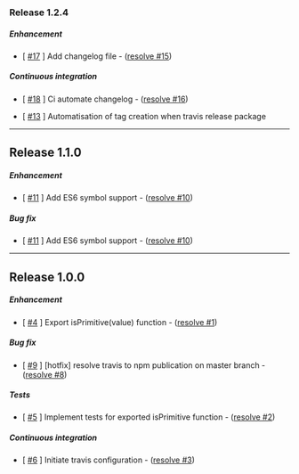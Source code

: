 ### Release 1.2.4
##### Enhancement
- [ [#17](https://github.com/stafyniaksacha/is-really-primitive/pull/17) ] Add changelog file - ([resolve #15](https://github.com/stafyniaksacha/is-really-primitive/issue/15))

##### Continuous integration
- [ [#18](https://github.com/stafyniaksacha/is-really-primitive/pull/18) ] Ci automate changelog - ([resolve #16](https://github.com/stafyniaksacha/is-really-primitive/issue/16))

- [ [#13](https://github.com/stafyniaksacha/is-really-primitive/pull/13) ] Automatisation of tag creation when travis release package

---

## Release 1.1.0
##### Enhancement
- [ [#11](https://github.com/stafyniaksacha/is-really-primitive/pull/11) ] Add ES6 symbol support - ([resolve #10](https://github.com/stafyniaksacha/is-really-primitive/issue/11))

##### Bug fix
- [ [#11](https://github.com/stafyniaksacha/is-really-primitive/pull/11) ] Add ES6 symbol support - ([resolve #10](https://github.com/stafyniaksacha/is-really-primitive/issue/11))

---

## Release 1.0.0
##### Enhancement
- [ [#4](https://github.com/stafyniaksacha/is-really-primitive/pull/4) ] Export isPrimitive(value) function - ([resolve #1](https://github.com/stafyniaksacha/is-really-primitive/issue/4))

##### Bug fix
- [ [#9](https://github.com/stafyniaksacha/is-really-primitive/pull/9) ] [hotfix] resolve travis to npm publication on master branch - ([resolve #8](https://github.com/stafyniaksacha/is-really-primitive/issue/8))

##### Tests
- [ [#5](https://github.com/stafyniaksacha/is-really-primitive/pull/5) ] Implement tests for exported isPrimitive function - ([resolve #2](https://github.com/stafyniaksacha/is-really-primitive/issue/2))

##### Continuous integration
- [ [#6](https://github.com/stafyniaksacha/is-really-primitive/pull/6) ] Initiate travis configuration - ([resolve #3](https://github.com/stafyniaksacha/is-really-primitive/issue/3))
